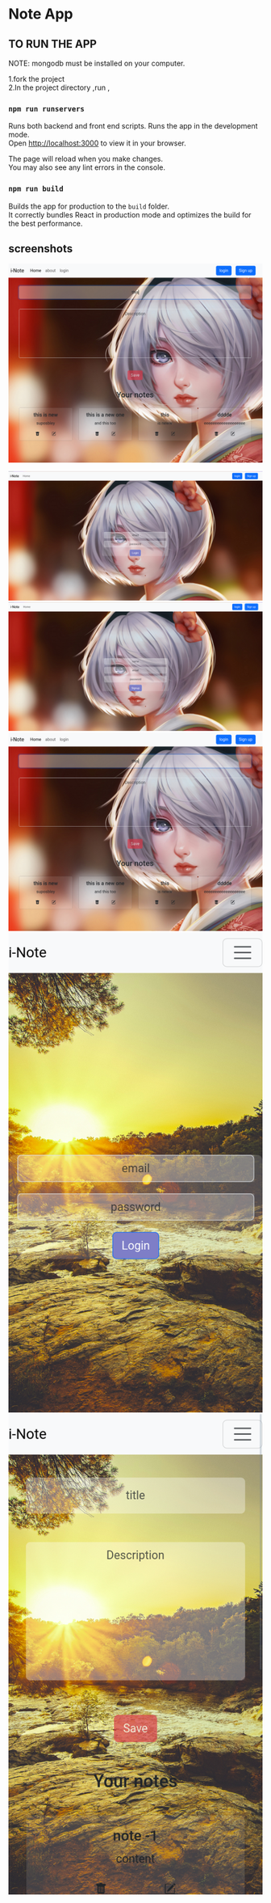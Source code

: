 # Note App


## TO RUN THE APP
NOTE: mongodb must be installed on your computer.

1.fork the project <br/>
2.In the project directory ,run ,

### `npm run runservers`
Runs both backend and front end scripts.
Runs the app in the development mode.\
Open [http://localhost:3000](http://localhost:3000) to view it in your browser.

The page will reload when you make changes.\
You may also see any lint errors in the console.

### `npm run build`

Builds the app for production to the `build` folder.\
It correctly bundles React in production mode and optimizes the build for the best performance.

## screenshots

![PREVIEW](public/prev3.png)<br/>

![PREVIEW](public/prev4.png)<br/>
![PREVIEW](public/prev5.png)<br/>
![PREVIEW](public/prev3.png)<br/>
![PREVIEW](public/prev1.png)<br/>
![PREVIEW](public/prev2.png)<br/>
